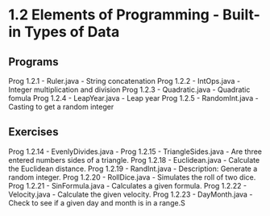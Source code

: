 # 1.2 Elements of Programming - Built-in Types of Data

## Programs
Prog 1.2.1  - Ruler.java         - String concatenation
Prog 1.2.2  - IntOps.java        - Integer multiplication and division
Prog 1.2.3  - Quadratic.java     - Quadratic fomula
Prog 1.2.4  - LeapYear.java      - Leap year
Prog 1.2.5  - RandomInt.java     - Casting to get a random integer

## Exercises
Prog 1.2.14 - EvenlyDivides.java -
Prog 1.2.15 - TriangleSides.java - Are three entered numbers sides of a triangle.
Prog 1.2.18 - Euclidean.java     - Calculate the Euclidean distance.
Prog 1.2.19 - RandInt.java       - Description: Generate a random integer.
Prog 1.2.20 - RollDice.java      - Simulates the roll of two dice.
Prog 1.2.21 - SinFormula.java    - Calculates a given formula.
Prog 1.2.22 - Velocity.java      - Calculate the given velocity.
Prog 1.2.23 - DayMonth.java      - Check to see if a given day and month is in a range.S


